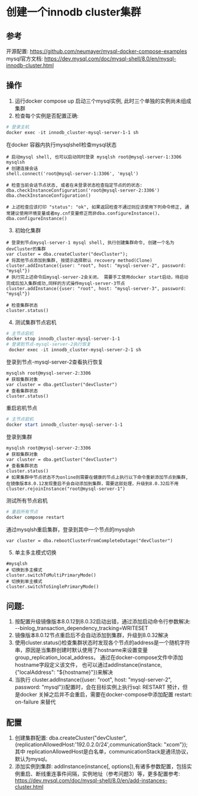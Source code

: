 # 创建一个innodb cluster集群
## 参考 
开源配置: https://github.com/neumayer/mysql-docker-compose-examples
mysql官方文档: https://dev.mysql.com/doc/mysql-shell/8.0/en/mysql-innodb-cluster.html

## 操作
1. 运行docker compose up 启动三个mysql实例, 此时三个单独的实例尚未组成集群
2. 检查每个实例是否配置正确: 
```powershell
# 登录主机
docker exec -it innodb_cluster-mysql-server-1-1 sh
```
在docker 容器内执行mysqlshell检查mysql状态
```shell
# 启动mysql shell, 也可以启动同时登录 mysqlsh root@mysql-server-1:3306
mysqlsh
# 创建连接会话
shell.connect('root@mysql-server-1:3306', 'mysql')

# 检查当前会话节点状态, 或者在未登录状态检查指定节点的的状态: dba.checkInstanceConfiguration('root@mysql-server-2:3306')
dba.checkInstanceConfiguration()

# 上述检查应该打印 "status": "ok", 如果返回检查不通过则应该使用下列命令修正, 通常建议使用环境变量或者my.cnf变量修正而非dba.configureInstance()，
dba.configureInstance()
```
3. 初始化集群
```shell
# 登录到节点mysql-server-1 mysql shell, 执行创建集群命令, 创建一个名为devCluster的集群
var cluster = dba.createCluster("devCluster");
# 将其他节点添加到集群, 按提示选择默认 recovery method(Clone)
cluster.addInstance({user: "root", host: "mysql-server-2", password: "mysql"})
# 执行完上述命令后mysql-server-2会关闭， 需要手工使用docker start启动，待启动完成后加入集群成功,同样的方式操作mysql-server-3节点
cluster.addInstance({user: "root", host: "mysql-server-3", password: "mysql"})

# 检查集群状态
cluster.status()
```
4. 测试集群节点宕机
```powershell
# 主节点宕机
docker stop innodb_cluster-mysql-server-1-1
# 登录到节点-mysql-server-2执行恢复
 docker exec -it innodb_cluster-mysql-server-2-1 sh
```
登录到节点-mysql-server-2查看执行恢复
```shell
mysqlsh root@mysql-server-2:3306
# 获取集群对象
var cluster = dba.getCluster("devCluster")
# 查看集群状态
cluster.status()
```
重启宕机节点
```powershell
# 主节点宕机
docker start innodb_cluster-mysql-server-1-1
```
登录到集群
```shell
mysqlsh root@mysql-server-2:3306
# 获取集群对象
var cluster = dba.getCluster("devCluster")
# 查看集群状态
cluster.status()
# 如果集群中节点状态不为online则需要在健康的节点上执行以下命令重新添加节点到集群, 在镜像版本8.0.12发现重启不会自动添加到集群，需要这部处理，升级到8.0.32后不用
cluster.rejoinInstance("root@mysql-server-1")
```
测试所有节点宕机
```powershell
# 重启所有节点
docker compose restart
```
通过mysqlsh重启集群，登录到其中一个节点的mysqlsh
```shell
var cluster = dba.rebootClusterFromCompleteOutage("devCluster")
```

5. 单主多主模式切换
```shell
#mysqlsh
# 切换到多主模式
cluster.switchToMultiPrimaryMode()
# 切换到单主模式
cluster.switchToSinglePrimaryMode()
```

## 问题:
1. 按配置升级镜像版本8.0.12到8.0.32启动出错，通过添加启动命令行参数解决: --binlog_transaction_dependency_tracking=WRITESET
2. 镜像版本8.0.12节点重启后不会自动添加到集群，升级到8.0.32解决
3. 使用cluster.status()检查集群状态时发现各个节点的address是一个随机字符串，原因是当集群创建时默认使用了hostname来设置变量group_replication_local_address， 通过在docker-compose文件中添加hostname字段定义该文件， 也可以通过addInstance(instance, {"localAddress": "${hostname}"})来解决
4. 当执行 cluster.addInstance({user: "root", host: "mysql-server-2", password: "mysql"})配置时，会在目标实例上执行sql: RESTART 预计，但是docker 关掉之后并不会重启，需要在docker-compose中添加配置 restart: on-failure 来替代

## 配置
1. 创建集群配置: dba.createCluster("devCluster",{replicationAllowedHost:'192.0.2.0/24',communicationStack: "xcom"});其中 replicationAllowedHost是白名单，communicationStack是通讯协议，默认为mysql。
2. 添加实例到集群: addInstance(instance[, options]),有诸多参数配置，包括实例重启、断线重连事件间隔，实例地址（参考问题3）等，更多配置参考: https://dev.mysql.com/doc/mysql-shell/8.0/en/add-instances-cluster.html
